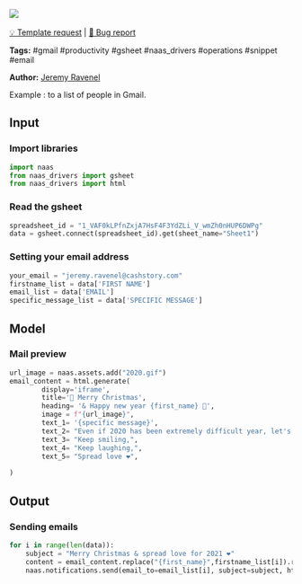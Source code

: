 <a href="https://app.naas.ai/user-redirect/naas/downloader?url=https://raw.githubusercontent.com/jupyter-naas/awesome-notebooks/master/Gmail/Gmail_Send_emails_from_Gsheet_specific.ipynb" target="_parent"><img src="https://naasai-public.s3.eu-west-3.amazonaws.com/open_in_naas.svg"/></a><br><br><a href="https://github.com/jupyter-naas/awesome-notebooks/issues/new?assignees=&labels=&template=template-request.md&title=Tool+-+Action+of+the+notebook+">💡 Template request</a> | <a href="https://github.com/jupyter-naas/awesome-notebooks/issues/new?assignees=&labels=bug&template=bug_report.md&title=Gmail+-+Send+emails+from+Gsheet+specific:+Error+short+description">🚨 Bug report</a>

**Tags:** #gmail #productivity #gsheet #naas_drivers #operations #snippet #email

**Author:** [Jeremy Ravenel](https://www.linkedin.com/in/ACoAAAJHE7sB5OxuKHuzguZ9L6lfDHqw--cdnJg/)

Example : to a list of people in Gmail.

## Input

### Import libraries


```python
import naas
from naas_drivers import gsheet
from naas_drivers import html
```

### Read the gsheet


```python
spreadsheet_id = "1_VAF0kLPfnZxjA7HsF4F3YdZLi_V_wmZh0nHUP6DWPg"
data = gsheet.connect(spreadsheet_id).get(sheet_name="Sheet1")
```

### Setting your email address


```python
your_email = "jeremy.ravenel@cashstory.com"
firstname_list = data['FIRST NAME']
email_list = data['EMAIL']
specific_message_list = data['SPECIFIC MESSAGE']
```

## Model

### Mail preview


```python
url_image = naas.assets.add("2020.gif")
email_content = html.generate( 
        display='iframe',
        title='🎅 Merry Christmas',
        heading= '& Happy new year {first_name} 🍾',
        image = f"{url_image}",
        text_1= '{specific message}',
        text_2= "Even if 2020 has been extremely difficult year, let's make 2021 better!",
        text_3= "Keep smiling,",
        text_4= "Keep laughing,",
        text_5= "Spread love ❤️",
        
)
```

## Output

### Sending emails


```python
for i in range(len(data)):
    subject = "Merry Christmas & spread love for 2021 ❤️"
    content = email_content.replace("{first_name}",firstname_list[i]).replace("{specific message}",specific_message_list[i])
    naas.notifications.send(email_to=email_list[i], subject=subject, html=content, email_from=your_email)
```
